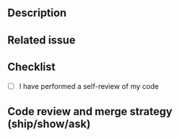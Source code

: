 ## Description

<!-- Please include a summary of the changes. -->
<!-- Also include relevant motivation and context. -->

## Related issue

<!-- Closes # (issue) -->
<!-- # (issue) --> <!-- If you just wish to relate the pull request to another issue without closing it -->

## Checklist

<!-- All checks are required in order to open a pull request ready to review. -->

- [ ] I have performed a self-review of my code

## Code review and merge strategy (ship/show/ask) 

<!-- Please uncomment and check only *one* of the following -->

<!-- - [ ] Ship: this pull request can be automatically merged and does not require code review --> 
<!-- - [ ] Show: this pull request can be auto-merged and code review should be done post merge --> 
<!-- - [ ] Ask: this pull request requires a code review before merge -->